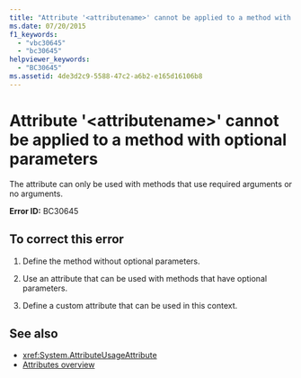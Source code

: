 ```yaml
---
title: "Attribute '<attributename>' cannot be applied to a method with optional parameters"
ms.date: 07/20/2015
f1_keywords: 
  - "vbc30645"
  - "bc30645"
helpviewer_keywords: 
  - "BC30645"
ms.assetid: 4de3d2c9-5588-47c2-a6b2-e165d16106b8
---
```

# Attribute '\<attributename>' cannot be applied to a method with optional parameters
The attribute can only be used with methods that use required arguments or no arguments.  
  
 **Error ID:** BC30645  
  
## To correct this error  
  
1. Define the method without optional parameters.  
  
2. Use an attribute that can be used with methods that have optional parameters.  
  
3. Define a custom attribute that can be used in this context.  
  
## See also

- <xref:System.AttributeUsageAttribute>
- [Attributes overview](../programming-guide/concepts/attributes/index.md)
